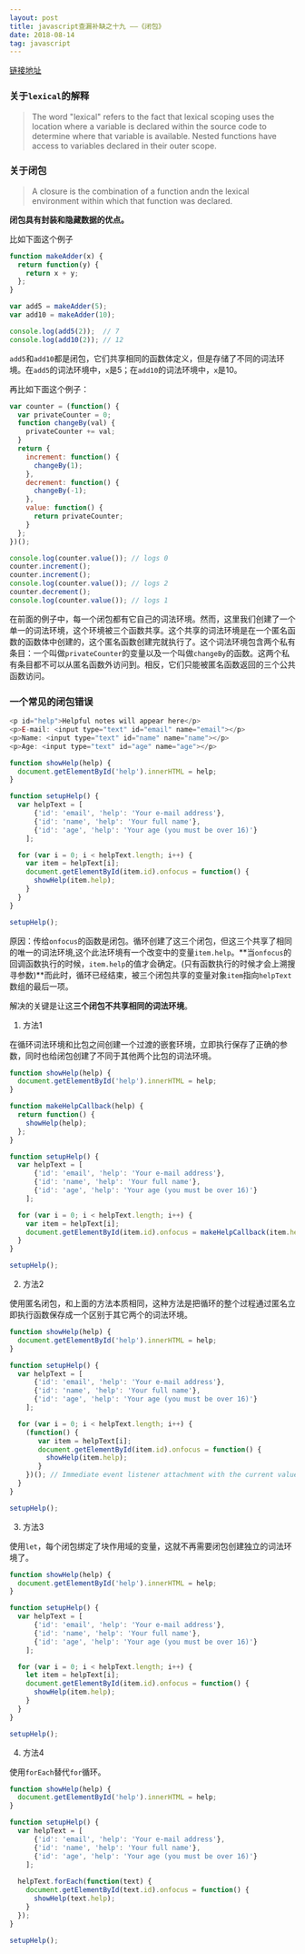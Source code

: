 ```yaml
---
layout: post
title: javascript查漏补缺之十九 ——《闭包》
date: 2018-08-14
tag: javascript
---
```


[链接地址](https://developer.mozilla.org/en-US/docs/Web/JavaScript/Closures)

### 关于`lexical`的解释

> The word "lexical" refers to the fact that lexical scoping uses the location where a variable is declared within the source code to determine where that variable is available. Nested functions have access to variables declared in their outer scope.

### 关于闭包

> A closure is the combination of a function andn the lexical environment within which that function was declared.

**闭包具有封装和隐藏数据的优点。**

比如下面这个例子

```js
function makeAdder(x) {
  return function(y) {
    return x + y;
  };
}

var add5 = makeAdder(5);
var add10 = makeAdder(10);

console.log(add5(2));  // 7
console.log(add10(2)); // 12
```

`add5`和`add10`都是闭包，它们共享相同的函数体定义，但是存储了不同的词法环境。在`add5`的词法环境中，`x`是5；在`add10`的词法环境中，`x`是10。

再比如下面这个例子：

```js
var counter = (function() {
  var privateCounter = 0;
  function changeBy(val) {
    privateCounter += val;
  }
  return {
    increment: function() {
      changeBy(1);
    },
    decrement: function() {
      changeBy(-1);
    },
    value: function() {
      return privateCounter;
    }
  };   
})();

console.log(counter.value()); // logs 0
counter.increment();
counter.increment();
console.log(counter.value()); // logs 2
counter.decrement();
console.log(counter.value()); // logs 1
```

在前面的例子中，每一个闭包都有它自己的词法环境。然而，这里我们创建了一个单一的词法环境，这个环境被三个函数共享。这个共享的词法环境是在一个匿名函数的函数体中创建的，这个匿名函数创建完就执行了。这个词法环境包含两个私有条目：一个叫做`privateCounter`的变量以及一个叫做`changeBy`的函数。这两个私有条目都不可以从匿名函数外访问到。相反，它们只能被匿名函数返回的三个公共函数访问。

### 一个常见的闭包错误

```js
<p id="help">Helpful notes will appear here</p>
<p>E-mail: <input type="text" id="email" name="email"></p>
<p>Name: <input type="text" id="name" name="name"></p>
<p>Age: <input type="text" id="age" name="age"></p>

function showHelp(help) {
  document.getElementById('help').innerHTML = help;
}

function setupHelp() {
  var helpText = [
      {'id': 'email', 'help': 'Your e-mail address'},
      {'id': 'name', 'help': 'Your full name'},
      {'id': 'age', 'help': 'Your age (you must be over 16)'}
    ];

  for (var i = 0; i < helpText.length; i++) {
    var item = helpText[i];
    document.getElementById(item.id).onfocus = function() {
      showHelp(item.help);
    }
  }
}

setupHelp();
```

原因：传给`onfocus`的函数是闭包。循环创建了这三个闭包，但这三个共享了相同的唯一的词法环境,这个此法环境有一个改变中的变量`item.help`。**当`onfocus`的回调函数执行的时候，`item.help`的值才会确定。(只有函数执行的时候才会上溯搜寻参数)**而此时，循环已经结束，被三个闭包共享的变量对象`item`指向`helpText`数组的最后一项。

解决的关键是让这**三个闭包不共享相同的词法环境**。

1. 方法1

在循环词法环境和比包之间创建一个过渡的嵌套环境，立即执行保存了正确的参数，同时也给闭包创建了不同于其他两个比包的词法环境。

```js
function showHelp(help) {
  document.getElementById('help').innerHTML = help;
}

function makeHelpCallback(help) {
  return function() {
    showHelp(help);
  };
}

function setupHelp() {
  var helpText = [
      {'id': 'email', 'help': 'Your e-mail address'},
      {'id': 'name', 'help': 'Your full name'},
      {'id': 'age', 'help': 'Your age (you must be over 16)'}
    ];

  for (var i = 0; i < helpText.length; i++) {
    var item = helpText[i];
    document.getElementById(item.id).onfocus = makeHelpCallback(item.help);
  }
}

setupHelp();
```

2. 方法2

使用匿名闭包，和上面的方法本质相同，这种方法是把循环的整个过程通过匿名立即执行函数保存成一个区别于其它两个的词法环境。

```js
function showHelp(help) {
  document.getElementById('help').innerHTML = help;
}

function setupHelp() {
  var helpText = [
      {'id': 'email', 'help': 'Your e-mail address'},
      {'id': 'name', 'help': 'Your full name'},
      {'id': 'age', 'help': 'Your age (you must be over 16)'}
    ];

  for (var i = 0; i < helpText.length; i++) {
    (function() {
       var item = helpText[i];
       document.getElementById(item.id).onfocus = function() {
         showHelp(item.help);
       }
    })(); // Immediate event listener attachment with the current value of item (preserved until iteration).
  }
}

setupHelp();
```

3. 方法3

使用`let`，每个闭包绑定了块作用域的变量，这就不再需要闭包创建独立的词法环境了。

```js
function showHelp(help) {
  document.getElementById('help').innerHTML = help;
}

function setupHelp() {
  var helpText = [
      {'id': 'email', 'help': 'Your e-mail address'},
      {'id': 'name', 'help': 'Your full name'},
      {'id': 'age', 'help': 'Your age (you must be over 16)'}
    ];

  for (var i = 0; i < helpText.length; i++) {
    let item = helpText[i];
    document.getElementById(item.id).onfocus = function() {
      showHelp(item.help);
    }
  }
}

setupHelp();
```

4. 方法4

使用`forEach`替代`for`循环。

```js
function showHelp(help) {
  document.getElementById('help').innerHTML = help;
}

function setupHelp() {
  var helpText = [
      {'id': 'email', 'help': 'Your e-mail address'},
      {'id': 'name', 'help': 'Your full name'},
      {'id': 'age', 'help': 'Your age (you must be over 16)'}
    ];
  
  helpText.forEach(function(text) {
    document.getElementById(text.id).onfocus = function() {
      showHelp(text.help);
    }
  });
}

setupHelp();
```